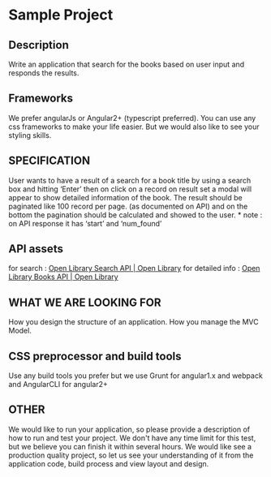 # Sample Project
## Description 
Write an application that search for the books based on user input and responds the results. 

## Frameworks
We prefer angularJs or Angular2+ (typescript preferred).
You can use any css frameworks to make your life easier. But we would also like to see your styling skills.

## SPECIFICATION
User wants to have a result of a search for a book title by using a search box and hitting ‘Enter’ then on click on a record on result set a modal will appear to show detailed information of the book.
The result should be paginated like 100 record per page. (as documented on API) and on the bottom the pagination should be calculated and showed to the user.
	* note : on API response it has ‘start’ and ‘num_found’

## API assets
for search : [Open Library Search API | Open Library](https://openlibrary.org/dev/docs/api/search)
for detailed info : [Open Library Books API | Open Library](https://openlibrary.org/dev/docs/api/books)

## WHAT WE ARE LOOKING FOR
How you design the structure of an application.
How you manage the MVC Model.

## CSS preprocessor and build tools
Use any build tools you prefer but we use Grunt for angular1.x and webpack and AngularCLI for angular2+

## OTHER
We would like to run your application, so please provide a description of how to run and test your project.
We don't have any time limit for this test, but we believe you can finish it within several hours.
We would like see a production quality project, so let us see your understanding of it from the application code, build process and view layout and design.


